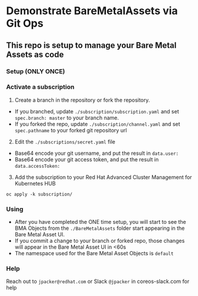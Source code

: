 # Demonstrate BareMetalAssets via Git Ops

## This repo is setup to manage your Bare Metal Assets as code
### Setup (ONLY ONCE)
### Activate a subscription
1. Create a branch in the repository or fork the repository.
  - If you branched, update `./subscription/subscription.yaml` and set `spec.branch: master` to your branch name.
  - If you forked the repo, update `./subscription/channel.yaml` and set `spec.pathname` to your forked git repository url
2. Edit the `./subscriptions/secret.yaml` file
  - Base64 encode your git username, and put the result in `data.user: `
  - Base64 encode your git access token, and put the result in `data.accessToken: `
3. Add the subscription to your Red Hat Advanced Cluster Management for Kubernetes HUB
```
oc apply -k subscription/
```
### Using
- After you have completed the ONE time setup, you will start to see the BMA Objects from the `./BareMetalAssets` folder start appearing in the Bare Metal Asset UI.
- If you commit a change to your branch or forked repo, those changes will appear in the Bare Metal Asset UI in <60s
- The namespace used for the Bare Metal Asset Objects is `default`

### Help
Reach out to `jpacker@redhat.com` or Slack `@jpacker` in coreos-slack.com for help
